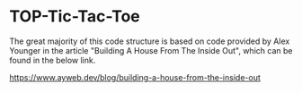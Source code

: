 # TOP-Tic-Tac-Toe

The great majority of this code structure is based on code provided by Alex Younger in the article "Building A House From The Inside Out", which can be found in the below link.

https://www.ayweb.dev/blog/building-a-house-from-the-inside-out